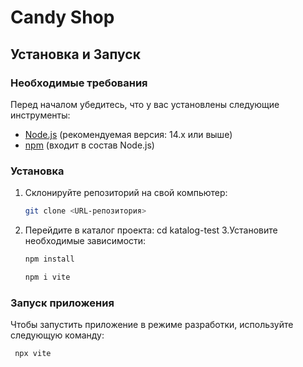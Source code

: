 # Candy Shop

## Установка и Запуск

### Необходимые требования

Перед началом убедитесь, что у вас установлены следующие инструменты:

- [Node.js](https://nodejs.org/) (рекомендуемая версия: 14.x или выше)
- [npm](https://www.npmjs.com/) (входит в состав Node.js)

### Установка

1. Склонируйте репозиторий на свой компьютер:

   ```bash
   git clone <URL-репозитория>
   ```

2. Перейдите в каталог проекта: cd katalog-test
   3.Установите необходимые зависимости:
   ```bash
   npm install
   ```
   ```bash
   npm i vite
   ```

### Запуск приложения

Чтобы запустить приложение в режиме разработки, используйте следующую команду:

```bash
 npx vite
```
